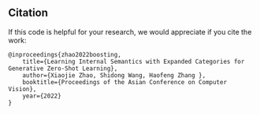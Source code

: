 ## Citation
If this code is helpful for your research, we would appreciate if you cite the work:
```
@inproceedings{zhao2022boosting,
	title={Learning Internal Semantics with Expanded Categories for Generative Zero-Shot Learning},
	author={Xiaojie Zhao, Shidong Wang, Haofeng Zhang },
	booktitle={Proceedings of the Asian Conference on Computer Vision},
	year={2022}
}
```
